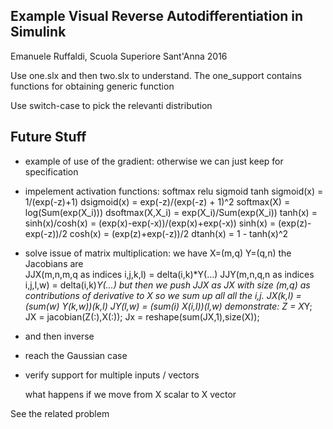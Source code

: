 
Example Visual Reverse Autodifferentiation in Simulink
------------------
Emanuele Ruffaldi, Scuola Superiore Sant'Anna 2016


Use one.slx and then two.slx to understand. The one_support contains functions for obtaining generic function

Use switch-case to pick the relevanti distribution


Future Stuff
------------

- example of use of the gradient: otherwise we can just keep for specification

- impelement activation functions: softmax relu sigmoid tanh
    sigmoid(x) = 1/(exp(-z)+1)
        dsigmoid(x) = exp(-z)/(exp(-z) + 1)^2
    softmax(X) = log(Sum(exp(X_i)))
        dsoftmax(X,X_i) = exp(X_i)/Sum(exp(X_i))
    tanh(x) = sinh(x)/cosh(x) = (exp(x)-exp(-x))/(exp(x)+exp(-x))
    sinh(x) = (exp(z)-exp(-z))/2
    cosh(x) = (exp(z)+exp(-z))/2
        dtanh(x) = 1 - tanh(x)^2

- solve issue of matrix multiplication:
    we have X=(m,q) Y=(q,n) the Jacobians are   
        JJX(m,n,m,q as indices i,j,k,l) = delta(i,k)*Y(...)
        JJY(m,n,q,n as indices i,j,l,w) = delta(i,k)*Y(...)
    but then we push JJX as JX with size (m,q) as contributions of derivative to X so we sum up all
    all the i,j. 
                 JX(k,l) = (sum(w) Y(k,w))_(k,l)
                 JY(l,w) = (sum(i) X(i,l))_(l,w)
    demonstrate:
        Z = X*Y;
        JX = jacobian(Z(:),X(:));
        Jx = reshape(sum(JX,1),size(X));

- and then inverse

- reach the Gaussian case

- verify support for multiple inputs / vectors
        
    what happens if we move from X scalar to X vector 


See the related problem
